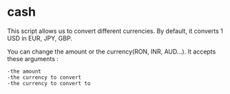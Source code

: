 # cash
This script allows us to convert different currencies.
By default, it converts 1 USD in EUR, JPY, GBP. 

You can change the amount or the currency(RON, INR, AUD...).
It accepts these arguments :

    -the amount
    -the currency to convert
    -the currency to convert to
    
    